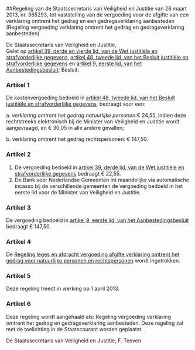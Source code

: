 <meta http-equiv='Content-Type' content='text/html; charset=utf-8' />

##Regeling van de Staatssecretaris van Veiligheid en Justitie van 28 maart 2013, nr. 365293, tot vaststelling van de vergoeding voor de afgifte van een verklaring omtrent het gedrag en een gedragsverklaring aanbesteden (Regeling vergoeding verklaring omtrent het gedrag en gedragsverklaring aanbesteden)

De Staatssecretaris van Veiligheid en Justitie,  
Gelet op [artikel 39, derde en vierde lid, van de Wet justitiële en strafvorderlijke gegevens](../../../../../../../../../../../wet/wet/justitiële/gegevens/BWBR0014194/README.md), [artikel 48, tweede lid, van het Besluit justitiële en strafvorderlijke gegevens](../../../../../../../../../../../AMvB/besluit/justitiële/gegevens/BWBR0016544/README.md) en [artikel 9, eerste lid, van het Aanbestedingsbesluit](../../../../../../../../../../../AMvB/aanbestedingsbesluit/BWBR0032919/README.md);
Besluit:    

### Artikel  1  

De kostenvergoeding bedoeld in [artikel 48, tweede lid, van het Besluit justitiële en strafvorderlijke gegevens](../../../../../../../../../../../AMvB/besluit/justitiële/gegevens/BWBR0016544/README.md), bedraagt voor een: 

a.  *verklaring omtrent het gedrag natuurlijke personen:*€ 24,55, indien deze rechtstreeks elektronisch bij de Minister van Veiligheid en Justitie wordt aangevraagd, en € 30,05 in alle andere gevallen;  

b. verklaring omtrent het gedrag rechtspersonen: € 147,50.   

### Artikel  2  

1.  De vergoeding bedoeld in [artikel 39, derde lid, van de Wet justitiële en strafvorderlijke gegevens](../../../../../../../../../../../wet/wet/justitiële/gegevens/BWBR0014194/README.md) bedraagt € 22,55.   
2.  De Bank voor Nederlandse Gemeenten int maandelijks via automatische incasso bij de verschillende gemeenten de vergoeding bedoeld in het eerste lid voor de Minister van Veiligheid en Justitie.  

### Artikel  3  

De vergoeding bedoeld in [artikel 9, eerste lid, van het Aanbestedingsbesluit](../../../../../../../../../../../AMvB/aanbestedingsbesluit/BWBR0032919/README.md) bedraagt € 147,50. 

### Artikel  4  

De [Regeling leges en afdracht vergoeding afgifte verklaring omtrent het gedrag voor natuurlijke personen en rechtspersonen](../../../../../../../../../../../ministeriele-regeling/regeling/leges/en/afdracht/vergoeding/afgifte/verklaring/omtrent/het/etc/BWBR0019159/README.md) wordt ingetrokken. 

### Artikel  5  

Deze regeling treedt in werking op 1 april 2013. 

### Artikel  6  

Deze regeling wordt aangehaald als: Regeling vergoeding verklaring omtrent het gedrag en gedragsverklaring aanbesteden. 
Deze regeling zal met de toelichting in de Staatscourant worden geplaatst.  

De 
Staatssecretaris van Veiligheid en Justitie, 
F. Teeven     
